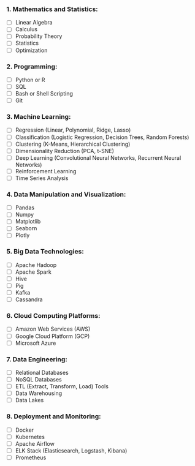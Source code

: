 ### 1. Mathematics and Statistics:

- [ ] Linear Algebra
- [ ] Calculus
- [ ] Probability Theory
- [ ] Statistics
- [ ] Optimization

### 2. Programming:

- [ ] Python or R
- [ ] SQL
- [ ] Bash or Shell Scripting
- [ ] Git

### 3. Machine Learning:

- [ ] Regression (Linear, Polynomial, Ridge, Lasso)
- [ ] Classification (Logistic Regression, Decision Trees, Random Forests)
- [ ] Clustering (K-Means, Hierarchical Clustering)
- [ ] Dimensionality Reduction (PCA, t-SNE)
- [ ] Deep Learning (Convolutional Neural Networks, Recurrent Neural Networks)
- [ ] Reinforcement Learning
- [ ] Time Series Analysis

### 4. Data Manipulation and Visualization:

- [ ] Pandas
- [ ] Numpy
- [ ] Matplotlib
- [ ] Seaborn
- [ ] Plotly

### 5. Big Data Technologies:

- [ ] Apache Hadoop
- [ ] Apache Spark
- [ ] Hive
- [ ] Pig
- [ ] Kafka
- [ ] Cassandra

### 6. Cloud Computing Platforms:

-  [ ] Amazon Web Services (AWS)
-  [ ] Google Cloud Platform (GCP)
-  [ ] Microsoft Azure

### 7. Data Engineering:

- [ ] Relational Databases
- [ ] NoSQL Databases
- [ ] ETL (Extract, Transform, Load) Tools
- [ ] Data Warehousing
- [ ] Data Lakes

### 8. Deployment and Monitoring:

- [ ] Docker
- [ ] Kubernetes
- [ ] Apache Airflow
- [ ] ELK Stack (Elasticsearch, Logstash, Kibana)
- [ ] Prometheus
